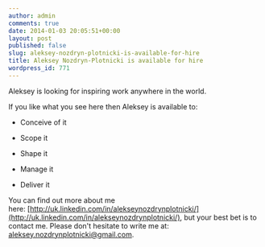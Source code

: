 ```yaml
---
author: admin
comments: true
date: 2014-01-03 20:05:51+00:00
layout: post
published: false
slug: aleksey-nozdryn-plotnicki-is-available-for-hire
title: Aleksey Nozdryn-Plotnicki is available for hire
wordpress_id: 771
---
```


Aleksey is looking for inspiring work anywhere in the world.

If you like what you see here then Aleksey is available to:



	
  * Conceive of it

	
  * Scope it

	
  * Shape it

	
  * Manage it

	
  * Deliver it


You can find out more about me here: [http://uk.linkedin.com/in/alekseynozdrynplotnicki/](http://uk.linkedin.com/in/alekseynozdrynplotnicki/), but your best bet is to contact me. Please don't hesitate to write me at: [aleksey.nozdrynplotnicki@gmail.com](mailto:aleksey.nozdrynplotnicki@gmail.com).
